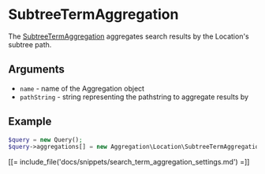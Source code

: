 # SubtreeTermAggregation

The [SubtreeTermAggregation](https://github.com/ezsystems/ezplatform-kernel/blob/master/eZ/Publish/API/Repository/Values/Content/Query/Aggregation/Location/SubtreeTermAggregation.php) aggregates search results by the Location's subtree path.

## Arguments

- `name` - name of the Aggregation object
- `pathString` - string representing the pathstring to aggregate results by

## Example

``` php
$query = new Query();
$query->aggregations[] = new Aggregation\Location\SubtreeTermAggregation('pathstring', '/1/2/');
```

[[= include_file('docs/snippets/search_term_aggregation_settings.md') =]]
